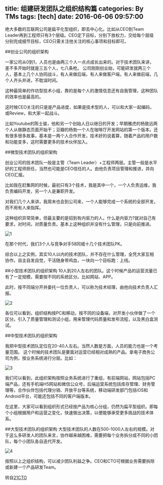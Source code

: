 title: 组建研发团队之组织结构篇
categories: By TMs
tags: [tech]
date: 2016-06-06 09:57:00
---

绝大多数的互联网公司是扁平化型组织，即去中心化。比如从CEO到Team Leader再到工程师只有3个层级。CEO定下目标，分别下放权力，交给每个层级分别完成细节目标，CEO只需关注他关注的核心事项和目标即可。

##创业公司的组织架构
 
一家公司从0到1，人员也是由两三个人一点点成长出来的。对于技术团队来讲，差不多开始时就是三五个人，七八条枪。
公司刚刚创业始，可能研发就两三个人，基本上几个人协同战斗，有人来做后端，有人来做客户端，有人来做前端，几个人齐头并进，不耽误时间。

这种最简单的作坊型技术小组，靠的是每个人的激情信息还有自我管理，这种团队的效率也是最高的。

这时候CEO关注的只是是产品进度，如果是技术型的人，可以和大家一起编码，或Review，和大家一起战斗。

比如Youtube的陈士骏，他和另一个创始人日以继日的开发；早期雅虎的杨致远两个人从做静态页面开始干；豆瓣的杨勃一个人在咖啡厅开发网站的第一个版本。还有很多很多故事，基本是一两个人合作开发，技术好的说着算，随着产品的用户数和功能变多，这时需要更多的技术伙伴加入。

##微型技术团队的组织架构

创业公司的技术团队一般是主管（Team Leader）+工程师两层。主管一般是水平好的工程师担任，当然也可能是CEO信任的人。由他负责项目管理和推进，并向CEO汇报。

比如我在赶集网的时候，最初只有3个技术，我是其中一个，一个人负责运维，我负责编码开发，另一个人是兼职开发。

对我们几个人来讲，我周末也会到公司来，一个人能够完成一个系统的全部开发，而不用有人来指挥。

这种组织异常简单，但最主要的是招到有内驱力的人。什么是内驱力?就对自己有要求，对时间，对质量负责。基本上这种组织并没有什么管理，只是向前推进。

![1][1]

在那个时代，我们3个人与竞争对手58同城十几个技术团队PK。

综合以上之实例，其实10人以内的技术团队，并不存在什么管理，全凭大家互相协作。自主自发自觉，干活随身带鸡血，一块向一个目标跑：上线。

##小型技术团队的组织架构
10人到20人左右的团队。这个时候产品的运营流量已有了一定规模，需要按不同的系统区分。比如网站、APP。

此时，按不同端分开并委托一位负责人，可以称为技术经理，由他向技术负责人汇报。

![2][2]

各位可以看到，组织结构按PC和移动，按不同的设备端，对开发小伙伴做了一个区分。引入了质量管理和测试小组，用来管理代码质量和发布流程，以及黑白盒测试。

 
##中型技术团队的组织架构

我把中型技术团队定位在20-40人左右。当然人数是方面，人员的能力也是一个考量范围。
这个时候的技术团队是要面对运营已经相对成熟的产品。拿电子商务公司为例，按业务系统进行分层。比如：

![3][3]

我们可以看到，此组织架构按照业务系统进行了重组，有前端网站，网站包括PC端产品，还有手机端H5网站和微信公众号，后端运营系统包括库存管理、财务管理等，合作伙伴包括代理分销、开放平台等系统，移动端研发部门包括iOS和Android平台，可能还包括不同的客户端版本。

在这里，大家可以看到组织形式已经按产品为核心分组，仍然为扁平型组织。即每个小组根据用户和运营之变化，快速做出决策，以便能够承受更多挑战的技术体系。

##大型技术团队的组织架构
大型技术团队的人数在500-1000人左右的规模。对于这么多研发人的团队来言，协作越来越困难，需要把每个业务拆分成不同的小团队，每个小团队各自迭代开发。
 
![4][4]

按照以上之组织结构，可以减少团队利益之争。CEO和CTO可根据业务需要拆除或新建一个产品研发Team。

转自[21CTO][5]


  [1]: https://dn-tms.qbox.me/textimg/1.jpg
  [2]: https://dn-tms.qbox.me/textimg/2.jpg
  [3]: https://dn-tms.qbox.me/textimg/3.jpg
  [4]: https://dn-tms.qbox.me/textimg/4.jpg
  [5]: http://mp.weixin.qq.com/s?__biz=MjM5NTg2NTU0Ng==&mid=2656593642&idx=1&sn=7f6466bd3efcbaf1180882dc3252a253&scene=1&srcid=0606nkFnVkU61yJvAh17wnbD#wechat_redirect
